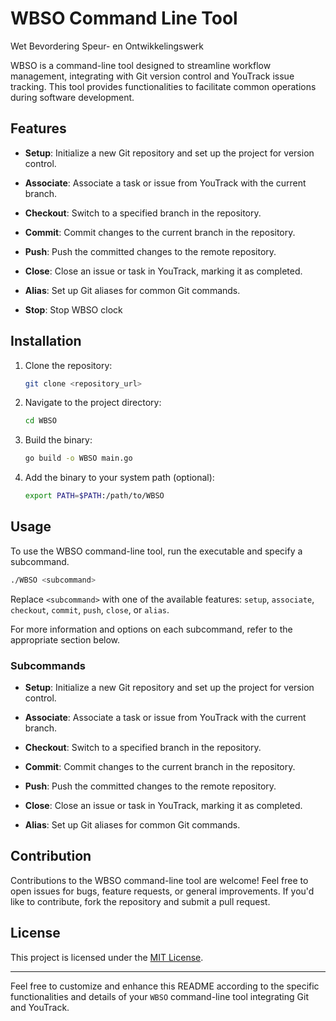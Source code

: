 # WBSO Command Line Tool
Wet Bevordering Speur- en Ontwikkelingswerk

WBSO is a command-line tool designed to streamline workflow management, integrating with Git version control and YouTrack issue tracking. This tool provides functionalities to facilitate common operations during software development.

## Features

- **Setup**: Initialize a new Git repository and set up the project for version control.

- **Associate**: Associate a task or issue from YouTrack with the current branch.

- **Checkout**: Switch to a specified branch in the repository.

- **Commit**: Commit changes to the current branch in the repository.

- **Push**: Push the committed changes to the remote repository.

- **Close**: Close an issue or task in YouTrack, marking it as completed.

- **Alias**: Set up Git aliases for common Git commands.

- **Stop**: Stop WBSO clock

## Installation

1. Clone the repository:

    ```bash
    git clone <repository_url>
    ```

2. Navigate to the project directory:

    ```bash
    cd WBSO
    ```

3. Build the binary:

    ```bash
    go build -o WBSO main.go
    ```

4. Add the binary to your system path (optional):

    ```bash
    export PATH=$PATH:/path/to/WBSO
    ```

## Usage

To use the WBSO command-line tool, run the executable and specify a subcommand.

```bash
./WBSO <subcommand>
```

Replace `<subcommand>` with one of the available features: `setup`, `associate`, `checkout`, `commit`, `push`, `close`, or `alias`.

For more information and options on each subcommand, refer to the appropriate section below.

### Subcommands

- **Setup**: Initialize a new Git repository and set up the project for version control.

- **Associate**: Associate a task or issue from YouTrack with the current branch.

- **Checkout**: Switch to a specified branch in the repository.

- **Commit**: Commit changes to the current branch in the repository.

- **Push**: Push the committed changes to the remote repository.

- **Close**: Close an issue or task in YouTrack, marking it as completed.

- **Alias**: Set up Git aliases for common Git commands.

## Contribution

Contributions to the WBSO command-line tool are welcome! Feel free to open issues for bugs, feature requests, or general improvements. If you'd like to contribute, fork the repository and submit a pull request.

## License

This project is licensed under the [MIT License](LICENSE).

---

Feel free to customize and enhance this README according to the specific functionalities and details of your `WBSO` command-line tool integrating Git and YouTrack.
